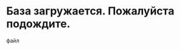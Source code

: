 <html>
	<head>
		<meta http-equiv="Pragma"  content="no-cache, no-store">
		<meta http-equiv="Expires" content="-1">
		<meta http-equiv="Refresh" content="1">
		<title>Ответ на запрос</title>
	</head>
<body>
	<h1>База загружается. Пожалуйста подождите.</h1>
	файл
</body>
</html>
